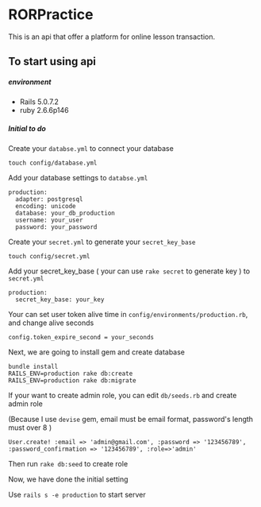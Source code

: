 # RORPractice

This is an api that offer a platform for online lesson transaction.


## To start using api
##### environment
- Rails 5.0.7.2
- ruby 2.6.6p146

##### Initial to do 
Create your `databse.yml` to connect your database
```
touch config/database.yml
```
Add your database settings to `databse.yml`
```
production: 
  adapter: postgresql
  encoding: unicode
  database: your_db_production
  username: your_user
  password: your_password
```

Create your `secret.yml` to generate your `secret_key_base`
```
touch config/secret.yml
```
Add your secret_key_base ( your can use `rake secret` to generate key ) to `secret.yml`
```
production:
  secret_key_base: your_key
```

Your can set user token alive time in `config/environments/production.rb`, and change alive seconds
```
config.token_expire_second = your_seconds
```

Next, we are going to install gem and create database

```
bundle install
RAILS_ENV=production rake db:create
RAILS_ENV=production rake db:migrate
```

If your want to create admin role, you can edit `db/seeds.rb` and create admin role

(Because I use `devise` gem, email must be email format, password's length must over 8 )
```
User.create! :email => 'admin@gmail.com', :password => '123456789', :password_confirmation => '123456789', :role=>'admin'
```

Then run `rake db:seed` to create role

Now, we have done the initial setting

Use `rails s -e production` to start server
